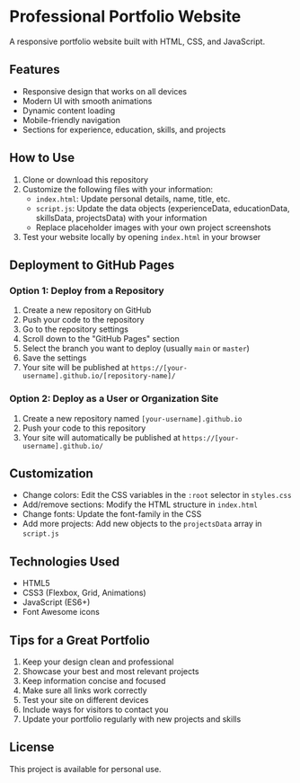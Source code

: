 # Professional Portfolio Website

A responsive portfolio website built with HTML, CSS, and JavaScript.

## Features

- Responsive design that works on all devices
- Modern UI with smooth animations
- Dynamic content loading
- Mobile-friendly navigation
- Sections for experience, education, skills, and projects

## How to Use

1. Clone or download this repository
2. Customize the following files with your information:
   - `index.html`: Update personal details, name, title, etc.
   - `script.js`: Update the data objects (experienceData, educationData, skillsData, projectsData) with your information
   - Replace placeholder images with your own project screenshots
3. Test your website locally by opening `index.html` in your browser

## Deployment to GitHub Pages

### Option 1: Deploy from a Repository

1. Create a new repository on GitHub
2. Push your code to the repository
3. Go to the repository settings
4. Scroll down to the "GitHub Pages" section
5. Select the branch you want to deploy (usually `main` or `master`)
6. Save the settings
7. Your site will be published at `https://[your-username].github.io/[repository-name]/`

### Option 2: Deploy as a User or Organization Site

1. Create a new repository named `[your-username].github.io`
2. Push your code to this repository
3. Your site will automatically be published at `https://[your-username].github.io/`

## Customization

- Change colors: Edit the CSS variables in the `:root` selector in `styles.css`
- Add/remove sections: Modify the HTML structure in `index.html`
- Change fonts: Update the font-family in the CSS
- Add more projects: Add new objects to the `projectsData` array in `script.js`

## Technologies Used

- HTML5
- CSS3 (Flexbox, Grid, Animations)
- JavaScript (ES6+)
- Font Awesome icons

## Tips for a Great Portfolio

1. Keep your design clean and professional
2. Showcase your best and most relevant projects
3. Keep information concise and focused
4. Make sure all links work correctly
5. Test your site on different devices
6. Include ways for visitors to contact you
7. Update your portfolio regularly with new projects and skills

## License

This project is available for personal use.